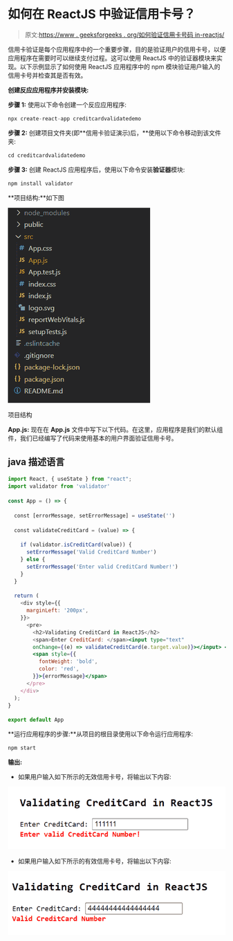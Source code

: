# 如何在 ReactJS 中验证信用卡号？

> 原文:[https://www . geeksforgeeks . org/如何验证信用卡号码 in-reactjs/](https://www.geeksforgeeks.org/how-to-validate-a-credit-card-number-in-reactjs/)

信用卡验证是每个应用程序中的一个重要步骤，目的是验证用户的信用卡号，以便应用程序在需要时可以继续支付过程。这可以使用 ReactJS 中的验证器模块来实现。以下示例显示了如何使用 ReactJS 应用程序中的 npm 模块验证用户输入的信用卡号并检查其是否有效。

**创建反应应用程序并安装模块:**

**步骤 1:** 使用以下命令创建一个反应应用程序:

```jsx
npx create-react-app creditcardvalidatedemo
```

**步骤 2:** 创建项目文件夹(即**信用卡验证演示)后，**使用以下命令移动到该文件夹:

```jsx
cd creditcardvalidatedemo
```

**步骤 3:** 创建 ReactJS 应用程序后，使用以下命令安装**验证器**模块:

```jsx
npm install validator
```

**项目结构:**如下图

![](img/f04ae0d8b722a9fff0bd9bd138b29c23.png)

项目结构

**App.js:** 现在在 **App.js** 文件中写下以下代码。在这里，应用程序是我们的默认组件，我们已经编写了代码来使用基本的用户界面验证信用卡号。

## java 描述语言

```jsx
import React, { useState } from "react";
import validator from 'validator'

const App = () => {

  const [errorMessage, setErrorMessage] = useState('')

  const validateCreditCard = (value) => {

    if (validator.isCreditCard(value)) {
      setErrorMessage('Valid CreditCard Number')
    } else {
      setErrorMessage('Enter valid CreditCard Number!')
    }
  }

  return (
    <div style={{
      marginLeft: '200px',
    }}>
      <pre>
        <h2>Validating CreditCard in ReactJS</h2>
        <span>Enter CreditCard: </span><input type="text" 
        onChange={(e) => validateCreditCard(e.target.value)}></input> <br />
        <span style={{
          fontWeight: 'bold',
          color: 'red',
        }}>{errorMessage}</span>
      </pre>
    </div>
  );
}

export default App
```

**运行应用程序的步骤:**从项目的根目录使用以下命令运行应用程序:

```jsx
npm start
```

**输出:**

*   如果用户输入如下所示的无效信用卡号，将输出以下内容:

![](img/a2bb500a961dea5c2ab728757b1c4c2b.png)

*   如果用户输入如下所示的有效信用卡号，将输出以下内容:

![](img/ebab9d2099072790b3bb0a842d245756.png)